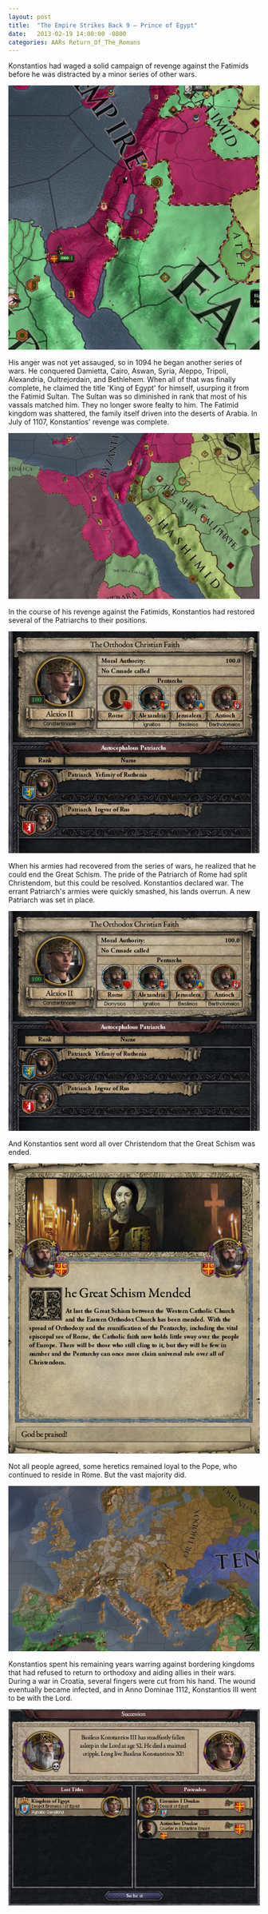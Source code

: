 ```yaml
---
layout: post
title:  "The Empire Strikes Back 9 – Prince of Egypt"
date:   2013-02-19 14:00:00 -0800
categories: AARs Return_Of_The_Romans
---
```

Konstantios had waged a solid campaign of revenge against the Fatimids before he was distracted by a minor series of other wars.

![](/assets/tesb_images/9-1.png)

His anger was not yet assauged, so in 1094 he began another series of wars. He conquered Damietta, Cairo, Aswan, Syria, Aleppo, Tripoli, Alexandria, Oultrejordain, and Bethlehem. When all of that was finally complete, he claimed the title 'King of Egypt' for himself, usurping it from the Fatimid Sultan. The Sultan was so diminished in rank that most of his vassals matched him. They no longer swore fealty to him. The Fatimid kingdom was shattered, the family itself driven into the deserts of Arabia. In July of 1107, Konstantios' revenge was complete.

![](/assets/tesb_images/9-2.png)

In the course of his revenge against the Fatimids, Konstantios had restored several of the Patriarchs to their positions.

![](/assets/tesb_images/9-3.png)

When his armies had recovered from the series of wars, he realized that he could end the Great Schism. The pride of the Patriarch of Rome had split Christendom, but this could be resolved. Konstantios declared war. The errant Patriarch's armies were quickly smashed, his lands overrun. A new Patriarch was set in place.

![](/assets/tesb_images/9-4.png)

And Konstantios sent word all over Christendom that the Great Schism was ended.

![](/assets/tesb_images/9-5.png)

Not all people agreed, some heretics remained loyal to the Pope, who continued to reside in Rome. But the vast majority did.

![](/assets/tesb_images/9-6.png)

Konstantios spent his remaining years warring against bordering kingdoms that had refused to return to orthodoxy and aiding allies in their wars. During a war in Croatia, several fingers were cut from his hand. The wound eventually became infected, and in Anno Dominae 1112, Konstantios III went to be with the Lord.

![](/assets/tesb_images/9-7.png)